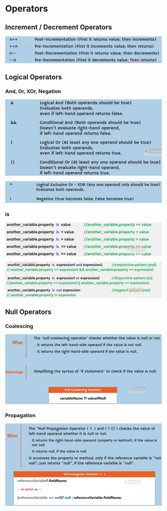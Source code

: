 # Operators

## Increment / Decrement Operators

![](operators/image3.jpg)

## Logical Operators

### And, Or, XOr, Negation

![](operators/image4.jpg)

![](operators/image1.jpg)

### is

![](operators/image5.jpg)

![](operators/image7.jpg)

## Null Operators

### Coalescing

![](operators/image2.jpg)

### Propagation

![](operators/image6.jpg)
